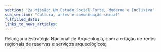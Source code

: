 ```yaml
---
section: '2a Missão: Um Estado Social Forte, Moderno e Inclusivo'
sub_section: "Cultura, artes e comunicação social"
fulfilled_date:
links_to_news_articles:
---
```


Relançar a Estratégia Nacional de Arqueologia, com a criação de redes regionais de reservas e serviços arqueológicos;